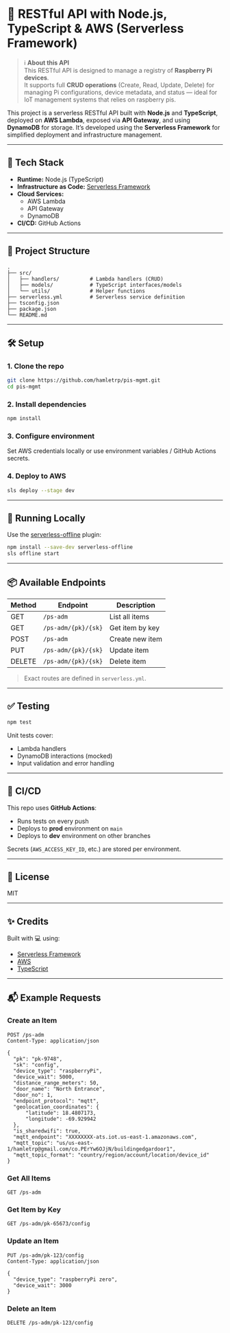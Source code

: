 # 🚀 RESTful API with Node.js, TypeScript & AWS (Serverless Framework)


> ℹ️ **About this API**  
> This RESTful API is designed to manage a registry of **Raspberry Pi devices**.  
> It supports full **CRUD operations** (Create, Read, Update, Delete) for managing Pi configurations, device metadata, and status — ideal for IoT management systems that relies on raspberry pis.


This project is a serverless RESTful API built with **Node.js** and **TypeScript**, deployed on **AWS Lambda**, exposed via **API Gateway**, and using **DynamoDB** for storage. It’s developed using the **Serverless Framework** for simplified deployment and infrastructure management.

---

## 🔧 Tech Stack

- **Runtime:** Node.js (TypeScript)
- **Infrastructure as Code:** [Serverless Framework](https://www.serverless.com/)
- **Cloud Services:**
  - AWS Lambda
  - API Gateway
  - DynamoDB
- **CI/CD:** GitHub Actions

---

## 📁 Project Structure

```
.
├── src/
│   ├── handlers/          # Lambda handlers (CRUD)
│   ├── models/            # TypeScript interfaces/models
│   └── utils/             # Helper functions
├── serverless.yml         # Serverless service definition
├── tsconfig.json
├── package.json
└── README.md
```

---

## 🛠️ Setup

### 1. Clone the repo
```bash
git clone https://github.com/hamletrp/pis-mgmt.git
cd pis-mgmt
```

### 2. Install dependencies
```bash
npm install
```

### 3. Configure environment
Set AWS credentials locally or use environment variables / GitHub Actions secrets.

### 4. Deploy to AWS
```bash
sls deploy --stage dev
```

---

## 🧪 Running Locally

Use the [serverless-offline](https://www.npmjs.com/package/serverless-offline) plugin:

```bash
npm install --save-dev serverless-offline
sls offline start
```

---

## 📦 Available Endpoints

| Method | Endpoint             | Description         |
|--------|--------------------- |---------------------|
| GET    | `/ps-adm`            | List all items      |
| GET    | `/ps-adm/{pk}/{sk}` | Get item by key     |
| POST   | `/ps-adm`            | Create new item     |
| PUT    | `/ps-adm/{pk}/{sk}` | Update item         |
| DELETE | `/ps-adm/{pk}/{sk}` | Delete item         |

> Exact routes are defined in `serverless.yml`.

---

## ✅ Testing

```bash
npm test
```

Unit tests cover:
- Lambda handlers
- DynamoDB interactions (mocked)
- Input validation and error handling

---

## 🚀 CI/CD

This repo uses **GitHub Actions**:
- Runs tests on every push
- Deploys to **prod** environment on `main`
- Deploys to **dev** environment on other branches

Secrets (`AWS_ACCESS_KEY_ID`, etc.) are stored per environment.

---

## 📄 License

MIT

---

## ✨ Credits

Built with 💻 using:
- [Serverless Framework](https://www.serverless.com/)
- [AWS](https://aws.amazon.com/)
- [TypeScript](https://www.typescriptlang.org/)



---

## 📬 Example Requests

### Create an Item
```http
POST /ps-adm
Content-Type: application/json

{
  "pk": "pk-9748",
  "sk": "config",
  "device_type": "raspberryPi",
  "device_wait": 5000,
  "distance_range_meters": 50,
  "door_name": "North Entrance",
  "door_no": 1,
  "endpoint_protocol": "mqtt",
  "geolocation_coordinates": {
      "latitude": 18.4807173,
      "longitude": -69.929942
  },
  "is_sharedwifi": true,
  "mqtt_endpoint": "XXXXXXXX-ats.iot.us-east-1.amazonaws.com",
  "mqtt_topic": "us/us-east-1/hamletrp@gmail.com/co.PErYw6OJjN/buildingedgardoor1",
  "mqtt_topic_format": "country/region/account/location/device_id"
}
```

### Get All Items
```http
GET /ps-adm
```

### Get Item by Key
```http
GET /ps-adm/pk-65673/config
```

### Update an Item
```http
PUT /ps-adm/pk-123/config
Content-Type: application/json

{
  "device_type": "raspberryPi zero",
  "device_wait": 3000
}
```

### Delete an Item
```http
DELETE /ps-adm/pk-123/config
```
